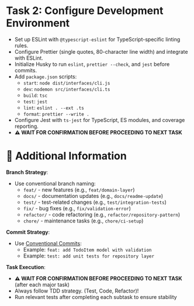 # Task 2: Configure Development Environment

- Set up ESLint with `@typescript-eslint` for TypeScript-specific linting rules.
- Configure Prettier (single quotes, 80-character line width) and integrate with ESLint.
- Initialize Husky to run `eslint`, `prettier --check`, and `jest` before commits.
- Add `package.json` scripts:
  - `start`: `node dist/interfaces/cli.js`
  - `dev`: `nodemon src/interfaces/cli.ts`
  - `build`: `tsc`
  - `test`: `jest`
  - `lint`: `eslint . --ext .ts`
  - `format`: `prettier --write .`
- Configure Jest with `ts-jest` for TypeScript, ES modules, and coverage reporting.
- **⚠️ WAIT FOR CONFIRMATION BEFORE PROCEEDING TO NEXT TASK**

# 🔧 Additional Information

**Branch Strategy**:

- Use conventional branch naming:
  - `feat/` - new features (e.g., `feat/domain-layer`)
  - `docs/` - documentation updates (e.g., `docs/readme-update`)
  - `test/` - test-related changes (e.g., `test/integration-tests`)
  - `fix/` - bug fixes (e.g., `fix/validation-error`)
  - `refactor/` - code refactoring (e.g., `refactor/repository-pattern`)
  - `chore/` - maintenance tasks (e.g., `chore/ci-setup`)

**Commit Strategy**:

- Use [Conventional Commits](https://www.conventionalcommits.org/en/v1.0.0/):
  - Example: `feat: add TodoItem model with validation`
  - Example: `test: add unit tests for repository layer`

**Task Execution**:

- **⚠️ WAIT FOR CONFIRMATION BEFORE PROCEEDING TO NEXT TASK** (after each major task)
- Always follow TDD strategy. (Test, Code, Refactor)!
- Run relevant tests after completing each subtask to ensure stability

